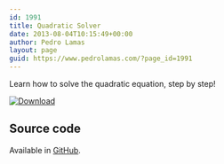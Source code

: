 ```yaml
---
id: 1991
title: Quadratic Solver
date: 2013-08-04T10:15:49+00:00
author: Pedro Lamas
layout: page
guid: https://www.pedrolamas.com/?page_id=1991
---
```


Learn how to solve the quadratic equation, step by step!

[![Download](/wp-content/uploads/2013/08/258x67_WPS_Download_cyan.png)](http://windowsphone.com/s?appid=d20a5ada-053e-4f4a-8669-2685e2da9e78)

## Source code

Available in [GitHub](https://github.com/pedrolamas/PedroLamas.Quadratic).
